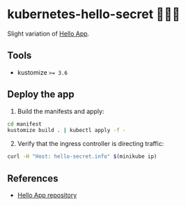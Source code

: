 # kubernetes-hello-secret 🕵🏻‍♂️

Slight variation of [Hello App][hello-app-repository].

## Tools

- kustomize `>= 3.6`

## Deploy the app

1. Build the manifests and apply:

```bash
cd manifest
kustomize build . | kubectl apply -f -
```

2. Verify that the ingress controller is directing traffic:

```bash
curl -H "Host: hello-secret.info" $(minikube ip)
```

## References

- [Hello App repository][hello-app-repository]

[hello-app-repository]: https://github.com/GoogleCloudPlatform/kubernetes-engine-samples/tree/master/hello-app
